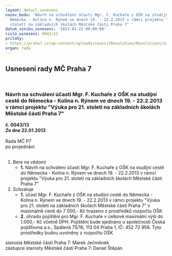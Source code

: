 ```yaml
---
layout: detail_usneseni
nazev_bodu: 'Návrh na schválení účasti Mgr. F. Kuchaře z OŠK na studijní cestě do
  Německa - Kolína n. Rýnem ve dnech 19. - 22.2.2013 v rámci projektu "Výuka pro 21.
  století na základních školách Městské části Praha 7" '
datum_vzniku_usneseni: '2013-01-22 00:00:00'
cislo_usneseni: 0043/13
prilohy:
- https://praha7.cz/wp-content/uploads/councilResolution/Resolutions/24338/5-13-pim0001.jpg
organ: rada
---
```

<div id="ucUsn_pList" class="usn">
	<span><h2>Usnesení rady MČ Praha 7 </h2>
<br></span><div class="standBody">
<span><h3>Návrh na schválení účasti Mgr. F. Kuchaře z OŠK na studijní cestě do Německa - Kolína n. Rýnem ve dnech 19. - 22.2.2013 v rámci projektu "Výuka pro 21. století na základních školách Městské části Praha 7" </h3></span><div class="center">
		<strong>č. 0043/13</strong><br>
	</div>
<div class="center">
		<strong>Ze dne 22.01.2013</strong><br><br>
	</div>Rada MČ P7<br> po projednání<br><br><ol>
<li>Bere na vědomí<ul><li>
<strong>1.</strong> Návrh na schválení účasti Mgr. F. Kuchaře z OŠK na studijní cestě do Německa - Kolína n. Rýnem ve dnech 19. - 22.2.2013 v rámci projektu "Výuka pro 21. století na základních školách Městské části Praha 7" </li></ul>
</li>
<li>Schvaluje<ul>
<li>
<strong>1.</strong> účast Mgr. F. Kuchaře z OŠK na studijní cestě do Německa - Kolína n. Rýnem ve dnech 19. - 22.2.2013 v rámci projektu "Výuka pro 21. století na základních školách Městské části Praha 7"  v maximálně ceně do 7 000,- Kč hrazeno z prostředků rozpočtu OŠK</li>
<li>
<strong>2.</strong> úhradu pojištění pro Mgr. F. Kuchaře v celkové maximální výši do 1.000,- Kč včetně DPH. Pojištění bude sjednáno u společnosti Česká pojišťovna a.s., Spálená 75/16, 113 04 Praha 1, IČ: 452 72 956. Tyto prostředky budou uvolněny z rozpočtu OŠK</li>
</ul>
</li>
</ol>starosta Městské části Praha 7: Marek Ječmének<br>zástupce starosty Městské části Praha 7: Daniel Štěpán 
</div>
</div>